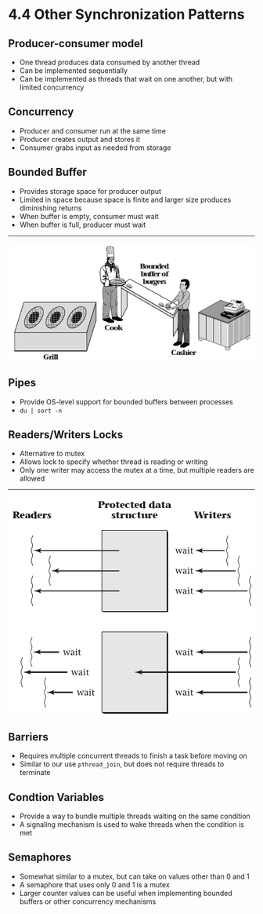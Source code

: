 4.4 Other Synchronization Patterns
=================================

Producer-consumer model
-----------------------

- One thread produces data consumed by another thread
- Can be implemented sequentially
- Can be implemented as threads that wait on one another, but with limited concurrency

Concurrency
-----------

- Producer and consumer run at the same time
- Producer creates output and stores it
- Consumer grabs input as needed from storage

Bounded Buffer
--------------

- Provides storage space for producer output
- Limited in space because space is finite and larger size produces diminishing returns
- When buffer is empty, consumer must wait
- When buffer is full, producer must wait

---

![Bounded burger buffer](media/4-14.png)

Pipes
-----

- Provide OS-level support for bounded buffers between processes
- `du | sort -n`

Readers/Writers Locks
---------------------

- Alternative to mutex
- Allows lock to specify whether thread is reading or writing
- Only one writer may access the mutex at a time, but multiple readers are allowed

---

![Readers/Writers Lock](media/4-15.png)

Barriers
--------

- Requires multiple concurrent threads to finish a task before moving on
- Similar to our use `pthread_join`, but does not require threads to terminate

Condtion Variables
------------------

- Provide a way to bundle multiple threads waiting on the same condition
- A signaling mechanism is used to wake threads when the condition is met

Semaphores
----------

- Somewhat similar to a mutex, but can take on values other than 0 and 1
- A semaphore that uses only 0 and 1 is a mutex
- Larger counter values can be useful when implementing bounded buffers or other concurrency mechanisms
